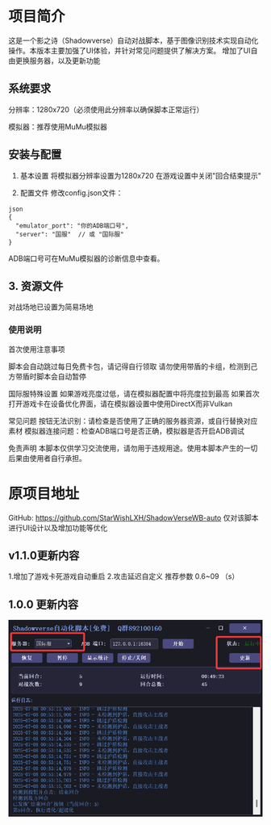 # 项目简介
这是一个影之诗（Shadowverse）自动对战脚本，基于图像识别技术实现自动化操作。本版本主要加强了UI体验，并针对常见问题提供了解决方案。
增加了UI自由更换服务器，以及更新功能

## 系统要求
分辨率：1280x720（必须使用此分辨率以确保脚本正常运行）

模拟器：推荐使用MuMu模拟器

## 安装与配置
1. 基本设置
将模拟器分辨率设置为1280x720
在游戏设置中关闭"回合结束提示"

2. 配置文件
修改config.json文件：
```
json
{
  "emulator_port": "你的ADB端口号",
  "server": "国服"  // 或 "国际服"
}
```
ADB端口号可在MuMu模拟器的诊断信息中查看。

## 3. 资源文件
对战场地已设置为简易场地

### 使用说明
首次使用注意事项

脚本会自动跳过每日免费卡包，请记得自行领取
请勿使用带盾的卡组，检测到己方带盾时脚本会自动暂停

国际服特殊设置
如果游戏亮度过低，请在模拟器配置中将亮度拉到最高
如果首次打开游戏卡在设备优化界面，请在模拟器设置中使用DirectX而非Vulkan

常见问题
按钮无法识别：请检查是否使用了正确的服务器资源，或自行替换对应素材
模拟器连接问题：检查ADB端口号是否正确，模拟器是否开启ADB调试

免责声明
本脚本仅供学习交流使用，请勿用于违规用途。使用本脚本产生的一切后果由使用者自行承担。

# 原项目地址
GitHub: https://github.com/StarWishLXH/ShadowVerseWB-auto
仅对该脚本进行UI设计以及增加功能等优化

## v1.1.0更新内容
1.增加了游戏卡死游戏自动重启
2.攻击延迟自定义   推荐参数 0.6~09 （s）

## 1.0.0 更新内容
![1.0.0更新内容](https://raw.githubusercontent.com/lTwTlol/Shadowverse-WB-ui/main/1.0.0更新内容.png)

